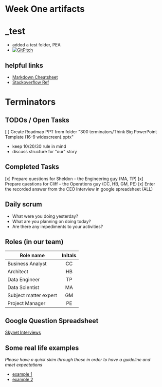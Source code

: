 # Week One artifacts

_test
======
* added a test folder, PEA
* [![GitPitch](https://gitpitch.com/assets/badge.svg)](https://gitpitch.com/ThinkBigAnalytics/Bootcamp_Dec16_Utah/masterWeek1/100_deliverables?grs=github)

## helpful links
 * [Markdown Cheatsheet](https://github.com/adam-p/markdown-here/wiki/Markdown-Cheatsheet)
 * [Stackoverflow Ref](http://stackoverflow.com/questions/17857283/permission-denied-error-on-github-push)

Terminators
============

## __TODOs__ / Open Tasks
[ ] Create Roadmap PPT from folder "300 terminators/Think Big PowerPoint Template (16-9 widescreen).pptx" 
 * keep 10/20/30 rule in mind
 * discuss structure for "our" story 

## Completed Tasks
[x] Prepare questions for Sheldon – the Engineering guy (MA, TP)
[x] Prepare questions for Cliff – the Operations guy (CC, HB, GM, PE)
[x] Enter the recorded answer from the CEO Interview in google spreadsheet (ALL)

##  Daily scrum
 - What were you doing yesterday?
 - What are you planning on doing today?
 - Are there any impediments to your activities?

## Roles (in our team)
| Role name        | Initals           | 
| ------------- |:-------------:| 
| Business Analyst    | CC |
| Architect    | HB      |
| Data Engineer     | TP      |
| Data Scientist     | MA      |
| Subject matter expert     | GM      |
| Project Manager  | PE      |


## Google Question Spreadsheet
[Skynet Interviews](https://docs.google.com/a/thinkbiganalytics.com/spreadsheets/d/1Qaf_r5bqMU1RWSJW-OgEASKSAw5x_APal9by8ebisUw/edit?usp=sharing)

## Some real life examples 
*Please have a quick skim through those in order to have a guideline and meet expectations*
 * [example 1](https://thinkbiganalytics.box.com/s/ko9atg7ykmp39vht7c9251hcizlsqzv4)
 * [example 2](https://thinkbiganalytics.box.com/s/9r9fpa3r3uucxvp9yktfp2kdpf2jjoy7)
